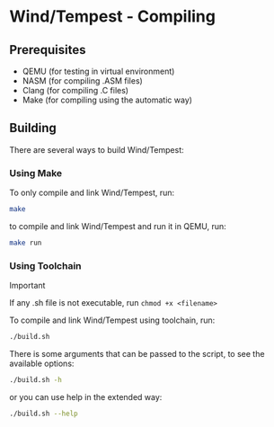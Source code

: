 # Wind/Tempest - Compiling

## Prerequisites

- QEMU (for testing in virtual environment)
- NASM (for compiling .ASM files)
- Clang (for compiling .C files)
- Make (for compiling using the automatic way)

## Building

There are several ways to build Wind/Tempest:

### Using Make

To only compile and link Wind/Tempest, run:
```bash
make
```

to compile and link Wind/Tempest and run it in QEMU, run:
```bash
make run
```

### Using Toolchain

> [!IMPORTANT]
> If any .sh file is not executable, run `chmod +x <filename>`

To compile and link Wind/Tempest using toolchain, run:

```bash
./build.sh
```

There is some arguments that can be passed to the script, to see the available options:

```bash
./build.sh -h 
```

or you can use help in the extended way:

```bash
./build.sh --help
```